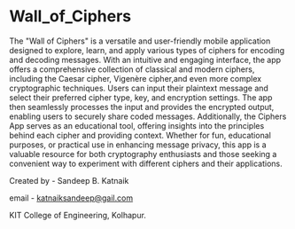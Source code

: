 # Wall_of_Ciphers

The "Wall of Ciphers" is a versatile and user-friendly mobile application designed to explore, learn, and apply various types of ciphers for encoding and decoding messages. With an intuitive and engaging interface, the app offers a comprehensive collection of classical and modern ciphers, including the Caesar cipher, Vigenère cipher,and even more complex cryptographic techniques. Users can input their plaintext message and select their preferred cipher type, key, and encryption settings. The app then seamlessly processes the input and provides the encrypted output, enabling users to securely share coded messages. Additionally, the Ciphers App serves as an educational tool, offering insights into the principles behind each cipher and providing context. Whether for fun, educational purposes, or practical use in enhancing message privacy, this app is a valuable resource for both cryptography enthusiasts and those seeking a convenient way to experiment with different ciphers and their applications.

Created by - Sandeep B. Katnaik

email - katnaiksandeep@gail.com

KIT College of Engineering, Kolhapur.





